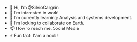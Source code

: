 - 👋 Hi, I’m @SilvioCargnin
- 👀 I’m interested in work!
- 🌱 I’m currently learning: Analysis and systems development.
- 💞️ I’m looking to collaborate on Earth.
- 📫 How to reach me: Social Media
- ⚡ Fun fact: I'am a noob!

<!---
SilvioCargnin/SilvioCargnin is a ✨ special ✨ repository because its `README.md` (this file) appears on your GitHub profile.
You can click the Preview link to take a look at your changes.
--->
